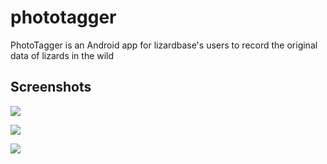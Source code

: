phototagger
===========

PhotoTagger is an Android app for lizardbase's users to record the original data of lizards in the wild

Screenshots
---------
![](https://lh5.ggpht.com/HkXbCjRRwJIoXsmg8SLdtvDxjlefAiInO3Ru4kAtCPdtE7UWi33JokGgdYYj6kStu3LK=h310-rw)

![](https://lh5.ggpht.com/4PN2D_V8aquo9w8eE70NJ0PoYkRqLDg6efZwIa00QVuk7DksldnSwtDnlgnquGuMm_0=h310-rw)

![](https://lh3.ggpht.com/JZpb_53yW-XOBxnpTDYkUXiwtF4_NOIveKJL4nEkpml-q89BsdpYdFFu9UY2jIDszReO=h310-rw)
